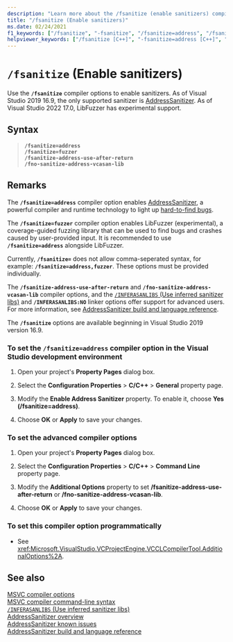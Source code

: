 ```yaml
---
description: "Learn more about the /fsanitize (enable sanitizers) compiler option"
title: "/fsanitize (Enable sanitizers)"
ms.date: 02/24/2021
f1_keywords: ["/fsanitize", "-fsanitize", "/fsanitize=address", "/fsanitize=fuzzer", "/fsanitize-address-use-after-return", "-fsanitize-address-use-after-return", "/fno-sanitize-address-vcasan-lib", "-fno-sanitize-address-vcasan-lib"]
helpviewer_keywords: ["/fsanitize [C++]", "-fsanitize=address [C++]", "address sanitizer compiler option [C++]", "/fsanitize-address-use-after-return", "/fno-sanitize-address-vcasan-lib"]
---
```

# `/fsanitize` (Enable sanitizers)

Use the **`/fsanitize`** compiler options to enable sanitizers. As of Visual Studio 2019 16.9, the only supported sanitizer is [AddressSanitizer](../../sanitizers/asan.md). As of Visual Studio 2022 17.0, LibFuzzer has experimental support.

## Syntax

> **`/fsanitize=address`**\
> **`/fsanitize=fuzzer`**\
> **`/fsanitize-address-use-after-return`**\
> **`/fno-sanitize-address-vcasan-lib`**

## Remarks

The **`/fsanitize=address`** compiler option enables [AddressSanitizer](../../sanitizers/asan.md), a powerful compiler and runtime technology to light up [hard-to-find bugs](../../sanitizers/asan.md#error-types).

The **`/fsanitize=fuzzer`** compiler option enables LibFuzzer (experimental), a coverage-guided fuzzing library that can be used to find bugs and crashes caused by user-provided input. It is recommended to use **`/fsanitize=address`** alongside LibFuzzer.

Currently, **`/fsanitize=`** does not allow comma-seperated syntax, for example: **`/fsanitize=address,fuzzer`**. These options must be provided individually.

The **`/fsanitize-address-use-after-return`** and **`/fno-sanitize-address-vcasan-lib`** compiler options, and the [`/INFERASANLIBS` (Use inferred sanitizer libs)](./inferasanlibs.md) and **`/INFERASANLIBS:NO`** linker options offer support for advanced users. For more information, see [AddressSanitizer build and language reference](../../sanitizers/asan-building.md).

The **`/fsanitize`** options are available beginning in Visual Studio 2019 version 16.9.

### To set the **`/fsanitize=address`** compiler option in the Visual Studio development environment

1. Open your project's **Property Pages** dialog box.

1. Select the **Configuration Properties** > **C/C++** > **General** property page.

1. Modify the **Enable Address Sanitizer** property. To enable it, choose **Yes (/fsanitize=address)**.

1. Choose **OK** or **Apply** to save your changes.

### To set the advanced compiler options

1. Open your project's **Property Pages** dialog box.

1. Select the **Configuration Properties** > **C/C++** > **Command Line** property page.

1. Modify the **Additional Options** property to set **/fsanitize-address-use-after-return** or **/fno-sanitize-address-vcasan-lib**.

1. Choose **OK** or **Apply** to save your changes.

### To set this compiler option programmatically

- See <xref:Microsoft.VisualStudio.VCProjectEngine.VCCLCompilerTool.AdditionalOptions%2A>.

## See also

[MSVC compiler options](compiler-options.md)\
[MSVC compiler command-line syntax](compiler-command-line-syntax.md)\
[`/INFERASANLIBS` (Use inferred sanitizer libs)](./inferasanlibs.md)\
[AddressSanitizer overview](../../sanitizers/asan.md)\
[AddressSanitizer known issues](../../sanitizers/asan-known-issues.md)\
[AddressSanitizer build and language reference](../../sanitizers/asan-building.md)
